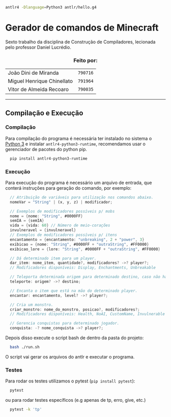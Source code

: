 ```bash
antlr4 -Dlanguage=Python3 antlr/hello.g4
```

# Gerador de comandos de Minecraft

Sexto trabalho da disciplina de Construção de Compiladores, lecionada pelo professor Daniel Lucrédio.

<h3 align="center">
  Feito por:
</h3>

<div align="center">
  <table>
    <tr>
      <td>João Dini de Miranda</td>
      <td><code>790716</code></td>
    </tr>
    <tr>
      <td>Miguel Henrique Chinellato</td>
      <td><code>791964</code></td>
    </tr>
    <tr>
      <td>Vitor de Almeida Recoaro</td>
      <td><code>790035</code></td>
    </tr>
  </table>
</div>

---

## Compilação e Execução

### Compilação

Para compilação do programa é necessária ter instalado no sistema o [Python 3](https://www.python.org/) e instalar `antlr4-python3-runtime`, recomendamos usar o gerenciador de pacotes do python pip.

```bash
  pip install antlr4-python3-runtime
```

### Execução

Para execução do programa é necessário um arquivo de entrada, que conterá instruções para geração do comando, por exemplo:

```Rust
  // Atribuição de variáveis para utilização nos comandos abaixo.
  nomeVar = "String" | (x, y, z) | modificador;

  // Exemplos de modificadores possíveis p/ mobs
  nome = {nome: "String", #0000FF}
  semIA = {semIA}
  vida = {vida: 60} // Número de meio-corações
  invulneravel = {invulneravel}
  // Exemplos de modificadores possíveis p/ itens
  encantamento = {encantamento: "unbreaking", 2 + "power", 3}
  exibicao = {nome: "String", #0000FF + "outraString", #FF0000}
  exibicao_lore = {lore: "String", #0000FF + "outraString", #FF0000}

  // Dá determinado item para um player.
  dar_item: nome_item, quantidade?, modificadores? ->? player?;
  // Modificadores disponíveis: Display, Enchantments, Unbreakable

  // Teleporta determinada origem para determinado destino, caso não haja origem, a origem será o próprio player.
  teleporte: origem? ->? destino;

  // Encanta o item que está na mão do determinado player.
  encantar: encantamento, level? ->? player?;

  // Cria um monstro.
  criar_monstro: nome_do_monstro, posicao?, modificadores?;
  // Modificadores disponíveis: Health, NoAI, CustomName, Invulnerable

  // Gerencia conquistas para determinado jogador.
  conquista: -? nome_conquista ->? player?;
```

Depois disso execute o script bash de dentro da pasta do projeto:

```bash
  bash ./run.sh
```

O script vai gerar os arquivos do antlr e executar o programa.

### Testes

Para rodar os testes utilizamos o pytest (`pip install pytest`):

```bash
  pytest
```

ou para rodar testes específicos (e.g apenas de tp, erro, give, etc.)

```bash
  pytest -k 'tp'
```

